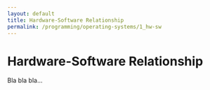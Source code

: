 ```yaml
---
layout: default
title: Hardware-Software Relationship
permalink: /programming/operating-systems/1_hw-sw
---
```


# Hardware-Software Relationship

Bla bla bla...
